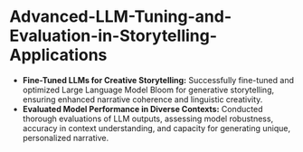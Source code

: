 # Advanced-LLM-Tuning-and-Evaluation-in-Storytelling-Applications


- **Fine-Tuned LLMs for Creative Storytelling:** Successfully fine-tuned and optimized Large Language Model Bloom for generative storytelling, ensuring enhanced narrative coherence and linguistic creativity.
- **Evaluated Model Performance in Diverse Contexts:** Conducted thorough evaluations of LLM outputs, assessing model robustness, accuracy in context understanding, and capacity for generating unique, personalized narrative.

